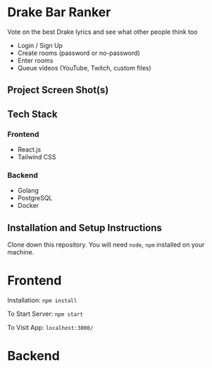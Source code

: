 # Drake Bar Ranker

Vote on the best Drake lyrics and see what other people think too

* Login / Sign Up
* Create rooms (password or no-password)
* Enter rooms
* Queue videos (YouTube, Twitch, custom files)

## Project Screen Shot(s)

## Tech Stack
### Frontend
* React.js
* Tailwind CSS

### Backend
* Golang
* PostgreSQL
* Docker

## Installation and Setup Instructions

Clone down this repository. You will need `node`, `npm` installed on your machine.  

# Frontend
Installation:
`npm install`  

To Start Server:
`npm start`  

To Visit App:
`localhost:3000/`  

# Backend
